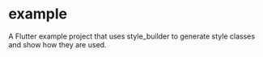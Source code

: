 # example

A Flutter example project that uses style_builder to generate style classes and show how they are used.
